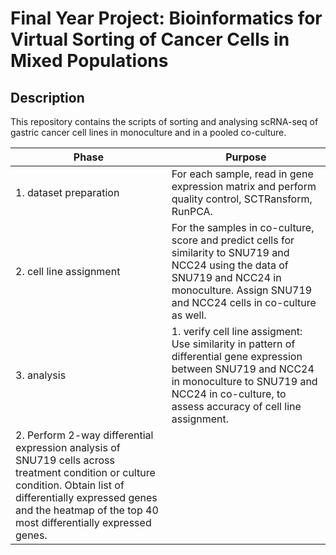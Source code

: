 # Final Year Project: Bioinformatics for Virtual Sorting of Cancer Cells in Mixed Populations

## Description
This repository contains the scripts of sorting and analysing scRNA-seq of gastric cancer cell lines in monoculture and in a pooled co-culture. 


| Phase | Purpose |
| ----- | -------| 
| 1. dataset preparation | For each sample, read in gene expression matrix and perform quality control, SCTRansform, RunPCA.|
| 2. cell line assignment | For the samples in co-culture, score and predict cells for similarity to SNU719 and NCC24 using the data of SNU719 and NCC24 in monoculture. Assign SNU719 and NCC24 cells in co-culture as well. |
| 3. analysis | 1. verify cell line assigment: Use similarity in pattern of differential gene expression between SNU719 and NCC24 in monoculture to SNU719 and NCC24 in co-culture, to assess accuracy of cell line assignment.
2. Perform 2-way differential expression analysis of SNU719 cells across treatment condition or culture condition. Obtain list of differentially expressed genes and the heatmap of the top 40 most differentially expressed genes. |

